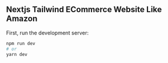 ## Nextjs Tailwind ECommerce Website Like Amazon

First, run the development server:

```bash
npm run dev
# or
yarn dev
```

